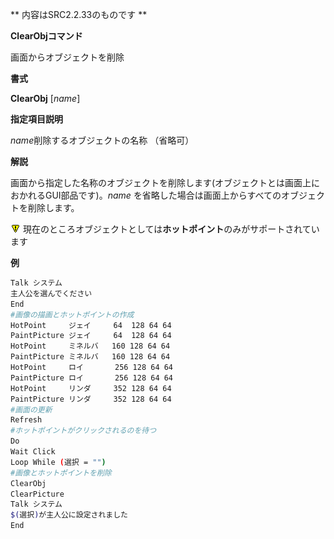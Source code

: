 ** 内容はSRC2.2.33のものです **

**ClearObjコマンド**

画面からオブジェクトを削除

**書式**

**ClearObj** [*name*]

**指定項目説明**

*name*削除するオブジェクトの名称 （省略可）

**解説**

画面から指定した名称のオブジェクトを削除します(オブジェクトとは画面上におかれるGUI部品です)。*name* を省略した場合は画面上からすべてのオブジェクトを削除します。

![](./images/bm0.gif) 現在のところオブジェクトとしては**ホットポイント**のみがサポートされています

**例**
```sh
Talk システム
主人公を選んでください
End
#画像の描画とホットポイントの作成
HotPoint     ジェイ     64  128 64 64
PaintPicture ジェイ     64  128 64 64
HotPoint     ミネルバ   160 128 64 64
PaintPicture ミネルバ   160 128 64 64
HotPoint     ロイ       256 128 64 64
PaintPicture ロイ       256 128 64 64
HotPoint     リンダ     352 128 64 64
PaintPicture リンダ     352 128 64 64
#画面の更新
Refresh
#ホットポイントがクリックされるのを待つ
Do
Wait Click
Loop While (選択 = "")
#画像とホットポイントを削除
ClearObj
ClearPicture
Talk システム
$(選択)が主人公に設定されました
End
```

